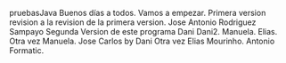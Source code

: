 pruebasJava
Buenos días a todos.
Vamos a empezar.
Primera version
revision a la revision de la primera version.
Jose Antonio Rodriguez Sampayo Segunda Version de este programa
Dani
Dani2.
Manuela.
Elias.
Otra vez Manuela.
Jose Carlos by Dani
Otra vez Elias Mourinho.
Antonio Formatic.

